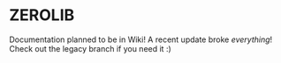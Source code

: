 # ZEROLIB

Documentation planned to be in Wiki!
A recent update broke _everything_! Check out the legacy branch if you need it :)
